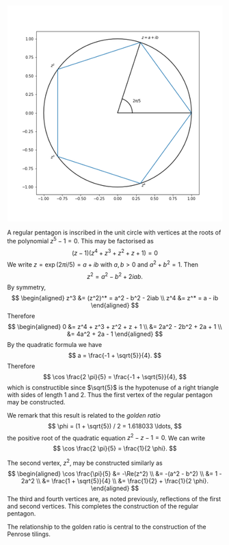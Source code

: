 ![Pentagon inscribed in unit circle.](static/blog/20220215-constructibility-of-the-pentagon/pentagon.png)

A regular pentagon is inscribed in the unit circle with vertices at
the roots of the polynomial $z^5 - 1 = 0$. This may be factorised as
$$
(z - 1)(z^4 + z^3 + z^2 + z + 1) = 0
$$
We write $z = \exp(2 \pi i / 5) = a + ib$ with $a, b > 0$ and
$a^2 + b^2 = 1$. Then
$$
z^2 = a^2 - b^2 + 2iab .
$$
By symmetry,
$$
\begin{aligned}
z^3 &= (z^2)^* = a^2 - b^2 - 2iab \\
z^4 &= z^* = a - ib
\end{aligned}
$$
Therefore
$$
\begin{aligned}
0 &= z^4 + z^3 + z^2 + z + 1 \\
&= 2a^2 - 2b^2 + 2a + 1 \\
&= 4a^2 + 2a - 1
\end{aligned}
$$
By the quadratic formula we have
$$
a = \frac{-1 + \sqrt{5}}{4}.
$$
Therefore
$$
\cos \frac{2 \pi}{5} = \frac{-1 + \sqrt{5}}{4},
$$
which is constructible since $\sqrt{5}$ is the hypotenuse of a right
triangle with sides of length 1 and 2. Thus the first vertex of the
regular pentagon may be constructed.

We remark that this result is related to the _golden ratio_
$$
\phi = (1 + \sqrt{5}) / 2 = 1.618033 \ldots,
$$
the positive root of the quadratic equation $z^2 - z - 1 = 0$. We can write
$$
\cos \frac{2 \pi}{5} = \frac{1}{2 \phi}.
$$

The second vertex, $z^2$, may be constructed similarly as 
$$
\begin{aligned}
\cos \frac{\pi}{5} &= -\Re(z^2) \\
&= -(a^2 - b^2) \\
&= 1 - 2a^2 \\
&= \frac{1 + \sqrt{5}}{4} \\
&= \frac{1}{2} + \frac{1}{2 \phi}.
\end{aligned}
$$
The third and fourth vertices are, as noted previously, reflections of the first and 
second vertices. This completes the construction of the regular pentagon.

The relationship to the golden ratio is central to the construction of the Penrose tilings.


